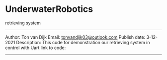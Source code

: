 # UnderwaterRobotics
retrieving system

-----------------------------------------------
 Author: Ton van Dijk
 Email: tonvandijk03@outlook.com
 Publish date: 3-12-2021
 Description: This code for demonstration our retrieving system in control with Uart
 link to code:
 
-----------------------------------------------
